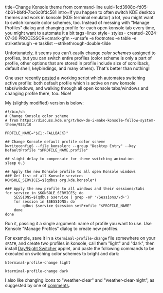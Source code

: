 title=Change Konsole theme from command-line
uuid=1cd3908c-fd05-4b61-bbfd-7bc6c0fdc581
intro=If you happen to often switch KDE desktop themes and work in konsole (KDE terminal emulator) a lot, you might want to switch konsole color schemes, too. Instead of messing with "Manage Profiles" dialog and changing profile for each open konsole tab every time, you might want to automate it a bit
tags=linux
style=
styles=
created=2024-07-30
PROCESSOR=cmark-gfm --unsafe -e footnotes -e table -e strikethrough -e tasklist --strikethrough-double-tilde

Unfortunately, it seems you can't easily change _color schemes_ assigned to profiles,
but you can switch entire profiles
(color scheme is only a part of profile, other options that are stored in profile include size of scrollback, default shell, keybindings, and many others).
That's better than nothing!

One user recently [posted][post] a working script which automates switching active profile: both default profile which is active on new konsole tabs/windows, and walking through all open konsole tabs/windows and changing profile there, too.
Nice!

My (slightly modified) version is below:

	#!/bin/sh
	# Change Konsole color scheme
	# from https://discuss.kde.org/t/how-do-i-make-konsole-follow-system-theme/933/10

	PROFILE_NAME="${1:-FALLBACK}"

	## Change Konsole default profile color scheme
	kwriteconfig6 --file konsolerc --group "Desktop Entry" --key DefaultProfile "$PROFILE_NAME.profile"

	## slight delay to compensate for theme switching animation
	sleep 0.3

	## Apply the new Konsole profile to all open Konsole windows
	### Get list of all Konsole services
	KONSOLE_SERVICES=$(qdbus org.kde.konsole*)

	### Apply the new profile to all windows and their sessions/tabs
	for service in $KONSOLE_SERVICES; do
		SESSIONS=$(qdbus $service | grep -oP '/Sessions/\d+')
		for session in $SESSIONS; do
			qdbus $service $session setProfile "$PROFILE_NAME"
		done
	done

Run it, passing it a single argument: name of profile you want to use.
Use Konsole "Manage Profiles" dialog to create new profiles.


For example, save it in a `kterminal-profile-change` file somewhere on your `$PATH`,
and
create two profiles in konsole,
call them "light" and "dark",
then
install [Day/Night Switcher][store] applet,
and paste the following commands to be executed on switching color schemes to bright and dark:

````
kterminal-profile-change light
````

````
kterminal-profile-change dark
````

I also like changing icons to "weather-clear" and "weather-clear-night",
as suggested by one of [comments][].


[post]: https://discuss.kde.org/t/how-do-i-make-konsole-follow-system-theme/933/10

[store]: https://store.kde.org/p/1804745

[comments]: https://store.kde.org/p/1804745#product-comments
